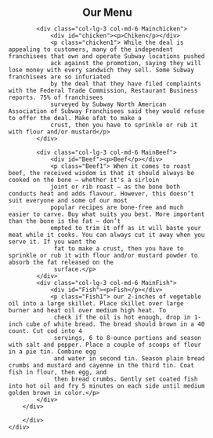<!DOCTYPE html>
<head>
    <meta charset="UTF-8">
    <meta name="viewport" content="width=device-width, initial-scale=1.0">
    <title>Assignment solution for Module 2!</title>
    <link rel="stylesheet" href="css/main.css">
    <style>
        *{
    box-sizing: border-box;
    margin: auto;
    padding:0px;
}
.container-fluid{
    position: relative;
}
.row>div{
    margin: 15px 50px 15px 50px; 
    background-color: rgb(204, 204, 204);
    padding: 15px;


}
h1{
    text-decoration-style: bold;
    font-size: 150%;
    text-align: center;
    margin-top: 30px;
}

.Mainchicken{
    position: absolute;
}

.MainBeef{
    position: absolute;
    left: 450px;
}
.MainFish{
    position: absolute;
    left: 900px;
}
.chicken1{
    margin-top: 33px;
}

#chicken{
    border: 2px solid black;
    background-color: rgb(24, 219, 203);
    padding: 10px;
    position: relative;
    margin: 0px 0px 0px 0px;
    float: right;
    bottom: 8px;
    left: 10px;
    width: 100px;

}
.Beef1{
    padding-top: 33px;
}
#Beef{
    border: 2px solid black;
    background-color: rgb(115, 230, 143);
    padding: 10px;
    position: relative;
    float: right;
    bottom: 8px;
    left: 10px;   
    width: 100px; 
}
.Fish1{
    padding-top: 33px;
}
#Fish{
    border: 2px solid black;
    background-color: rgb(180, 54, 123);
    padding: 10px;
    position: relative;
    float: right;
    bottom: 8px;
    left: 10px;
    width: 100px;
}

@media (min-width:992px){
    .col-lg-1, .col-lg-2, .col-lg-3, .col-lg-4, .col-lg-5, .col-lg-6, .col-lg-7, .col-lg-8, .col-lg-9, .col-lg-10, .col-lg-11, .col-lg-12
{
    float: left;
    border: 2px solid red;
}
.col-lg-1 {width: 8.33%;}
.col-lg-2 {width: 16.66%;}
.col-lg-3 {width: 25%;}
.col-lg-4 {width: 33.33%;}
.col-lg-5 {width: 41.66%;}
.col-lg-6 {width: 50%;}
.col-lg-7 {width: 58.33%;}
.col-lg-8 {width: 66.66%;}
.col-lg-9 {width: 75%;}
.col-lg-10 {width: 83.33%;}
.col-lg-11 {width: 91.66%;}
.col-lg-12 {width: 100%;}
}

@media (min-width:768px) and (max-width:991px){
    .col-md-1, .col-md-2, .col-md-3, .col-md-4, .col-md-5, .col-md-6, .col-md-7, .col-md-8, .col-md-9, .col-md-10, .col-md-11, .col-md-12
{
    float: left;
    border: 2px solid red;
}
.col-md-1 {width: 8.33%;}
.col-md-2 {width: 16.66%;}
.col-md-3 {width: 25%;}
.col-md-4 {width: 33.33%;}
.col-md-5 {width: 41.66%;}
.col-md-6 {width: 50%;}
.col-md-7 {width: 58.33%;}
.col-md-8 {width: 66.66%;}
.col-md-9 {width: 75%;}
.col-md-10 {width: 83.33%;}
.col-md-11 {width: 91.66%;}
.col-md-12 {width: 100%;}
}
    </style>
    
</head>
<body>
    <h1>Our Menu</h1>
    <div class="container-fluid">
        <div class="row">
          
            <div class="col-lg-3 col-md-6 Mainchicken">
                <div id="chicken"><p>Chiken</p></div>
                <p class="chicken1"> While the deal is appealing to customers, many of the independent franchisees that own and operate Subway locations pushed 
                ack against the promotion, saying they will lose money with every sandwich they sell. Some Subway franchisees are so infuriated 
                by the deal that they have filed complaints with the Federal Trade Commission, Restaurant Business reports. 75% of franchisees 
                surveyed by Subway North American Association of Subway Franchisees said they would refuse to offer the deal. Make afat to make a 
                crust, then you have to sprinkle or rub it with flour and/or mustard</p>
            </div>

            <div class="col-lg-3 col-md-6 MainBeef"> 
                <div id="Beef"><p>Beef</p></div>
                <p class="Beef1"> When it comes to roast beef, the received wisdom is that it should always be cooked on the bone – whether it's a sirloin 
                joint or rib roast – as the bone both conducts heat and adds flavour. However, this doesn’t suit everyone and some of our most
                popular recipes are bone-free and much easier to carve. Buy what suits you best. More important than the bone is the fat – don’t
                empted to trim it off as it will baste your meat while it cooks. You can always cut it away when you serve it. If you want the
                 fat to make a crust, then you have to sprinkle or rub it with flour and/or mustard powder to absorb the fat released on the 
                 surface.</p>
            </div>
            <div class="col-lg-3 col-md-6 MainFish">
                <div id="Fish"><p>Fish</p></div>
                <p class="Fish1"> our 2-inches of vegetable oil into a large skillet. Place skillet over large burner and heat oil over medium high heat. To
                 check if the oil is hot enough, drop in 1-inch cube of white bread. The bread should brown in a 40 count. Cut cod into 4 
                 servings, 6 to 8-ounce portions and season with salt and pepper. Place a couple of scoops of flour in a pie tin. Combine egg 
                 and water in second tin. Season plain bread crumbs and mustard and cayenne in the third tin. Coat fish in flour, then egg, and 
                 then bread crumbs. Gently set coated fish into hot oil and fry 5 minutes on each side until medium golden brown in color.</p>
            </div>
        </div>

        </div>
    </div>
</body>
</html>
